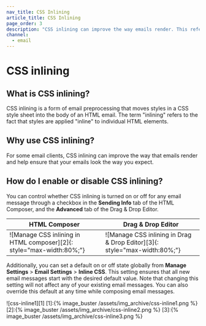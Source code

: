 ```yaml
---
nav_title: CSS Inlining
article_title: CSS Inlining
page_order: 3
description: "CSS inlining can improve the way emails render. This reference article covers how to enable CSS inlining and some best practices."
channel:
  - email
---
```


# CSS inlining

## What is CSS inlining?

CSS inlining is a form of email preprocessing that moves styles in a CSS style sheet into the body of an HTML email. The term "inlining" refers to the fact that styles are applied "inline" to individual HTML elements.

## Why use CSS inlining?

For some email clients, CSS inlining can improve the way that emails render and help ensure that your emails look the way you expect.

## How do I enable or disable CSS inlining?

You can control whether CSS inlining is turned on or off for any email message through a checkbox in the **Sending Info** tab of the HTML Composer, and the **Advanced** tab of the Drag & Drop Editor.

| HTML Composer                                                            | Drag & Drop Editor                                                            |
| ------------------------------------------------------------------------ | ----------------------------------------------------------------------------- |
| !\[Manage CSS inlining in HTML composer\]\[2\]{: style="max-width:80%;"} | !\[Manage CSS inlining in Drag & Drop Editor\]\[3\]{: style="max-width:80%;"} |

Additionally, you can set a default on or off state globally from **Manage Settings** > **Email Settings** > **Inline CSS**. This setting ensures that all new email messages start with the desired default value. Note that changing this setting will not affect any of your existing email messages. You can also override this default at any time while composing email messages.

!\[css-inline1\]\[1\]
[1]:{% image_buster /assets/img_archive/css-inline1.png %} [2]:{% image_buster /assets/img_archive/css-inline2.png %} [3]:{% image_buster /assets/img_archive/css-inline3.png %}
